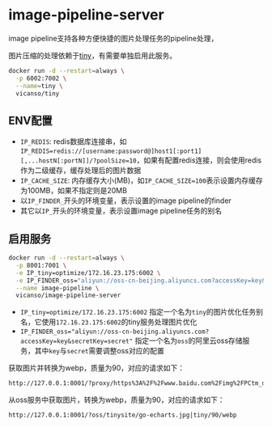 # image-pipeline-server

image pipeline支持各种方便快捷的图片处理任务的pipeline处理，


图片压缩的处理依赖于[tiny](https://github.com/vicanso/tiny)，有需要单独启用此服务。 

```bash
docker run -d --restart=always \
  -p 6002:7002 \
  --name=tiny \
  vicanso/tiny
```

## ENV配置

- `IP_REDIS`: redis数据库连接串，如`IP_REDIS=redis://[username:password@]host1[:port1][,...hostN[:portN]]/?poolSize=10`，如果有配置redis连接，则会使用redis作为二级缓存，缓存处理后的图片数据
- `IP_CACHE_SIZE`: 内存缓存大小(MB)，如`IP_CACHE_SIZE=100`表示设置内存缓存为100MB，如果不指定则是20MB
- 以`IP_FINDER_`开头的环境变量，表示设置的image pipeline的finder
- 其它以`IP_`开头的环境变量，表示设置image pipeline任务的别名

## 启用服务

```bash
docker run -d --restart=always \
  -p 8001:7001 \
  -e IP_tiny=optimize/172.16.23.175:6002 \
  -e IP_FINDER_oss="aliyun://oss-cn-beijing.aliyuncs.com?accessKey=key&secretKey=secret" \
  --name image-pipeline \
  vicanso/image-pipeline-server
```

- `IP_tiny=optimize/172.16.23.175:6002` 指定一个名为`tiny`的图片优化任务别名，它使用`172.16.23.175:6002`的tiny服务处理图片优化
- `IP_FINDER_oss="aliyun://oss-cn-beijing.aliyuncs.com?accessKey=key&secretKey=secret"` 指定一个名为`oss`的阿里云oss存储服务，其中`key`与`secret`需要调整oss对应的配置

获取图片并转换为webp，质量为90，对应的请求如下：

```bash
http://127.0.0.1:8001/?proxy/https%3A%2F%2Fwww.baidu.com%2Fimg%2FPCtm_d9c8750bed0b3c7d089fa7d55720d6cf.png|tiny/90/webp
```

从oss服务中获取图片，转换为webp，质量为90，对应的请求如下：

```bash
http://127.0.0.1:8001/?oss/tinysite/go-echarts.jpg|tiny/90/webp
```